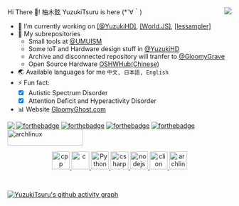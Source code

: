 <img align="right" src="https://github-readme-stats.vercel.app/api/top-langs/?username=YuzukiTsuru&hide=c&show_icons=true&theme=vue-dark"/>
Hi There 👋! 柚木鉉 YuzukiTsuru is here (*´∀｀)

- 🔭 I’m currently working on [[@YuzukiHD]](https://github.com/YuzukiHD), [[World.JS]](https://github.com/YuzukiTsuru/World.JS), [[lessampler]](https://github.com/YuzukiTsuru/lessampler)
- 👀 My subrepositories
  - Small tools at [@UMUISM](https://github.com/UMUISM) 
  - Some IoT and Hardware design stuff in [@YuzukiHD](https://github.com/YuzukiHD) 
  - Archive and disconnected repository will tranfer to [@GloomyGrave](https://github.com/GloomyGrave)
  - Open Source Hardware [OSHWHub(Chinese)](https://oshwhub.com/gloomyghost)
- 🌏 Available languages for me `中文, 日本語, English`
- ⚡ Fun fact: 
  - [x] Autistic Spectrum Disorder
  - [x] Attention Deficit and Hyperactivity Disorder
- 📊 Website [GloomyGhost.com](http://gloomyghost.com/)

<img align="left" src="https://github-readme-stats.vercel.app/api?username=YuzukiTsuru&show_icons=true&theme=vue-dark&count_private=true"/>

[![forthebadge](https://forthebadge.com/images/badges/built-with-love.svg)](https://forthebadge.com)
[![forthebadge](https://forthebadge.com/images/badges/contains-cat-gifs.svg)](https://forthebadge.com)
[![forthebadge](https://forthebadge.com/images/badges/ages-12.svg)](https://forthebadge.com)
[![forthebadge](https://forthebadge.com/images/badges/made-with-c-plus-plus.svg)](https://forthebadge.com)
<img src="https://komarev.com/ghpvc/?username=YuzukiTsuru&color=009688&style=for-the-badge" alt="archlinux" width="170" height="36"/>

<p align="center">
   <a href="#">
      <img src="https://github.com/get-icon/geticon/blob/master/icons/c-plusplus.svg" alt="cpp" width="40" height="40"/>
   </a>
   <a href="#">
      <img src="https://github.com/get-icon/geticon/blob/master/icons/c.svg" alt="c" width="40" height="40"/>
   </a>
   <a href="#">
      <img src="https://github.com/get-icon/geticon/blob/master/icons/python.svg" alt="Python" width="40" height="40"/>
   </a>
   <a href="#">
      <img src="https://github.com/get-icon/geticon/blob/master/icons/c-sharp.svg" alt="csharp" width="40" height="40"/>
   </a>
   <a href="#">
      <img src="https://github.com/get-icon/geticon/blob/master/icons/assembly.svg" alt="nodejs" width="40" height="40"/>
   </a>
   <a href="#">
      <img src="https://github.com/get-icon/geticon/blob/master/icons/clion.svg" alt="clion" width="40" height="40"/>
   </a>
   <a href="#">
      <img src="https://github.com/get-icon/geticon/blob/master/icons/archlinux.svg" alt="archlinux" width="40" height="40"/>
   </a>
</p>
<br>

[![YuzukiTsuru's github activity graph](https://activity-graph.herokuapp.com/graph?username=YuzukiTsuru&theme=github)](https://github.com/YuzukiTsuru)
